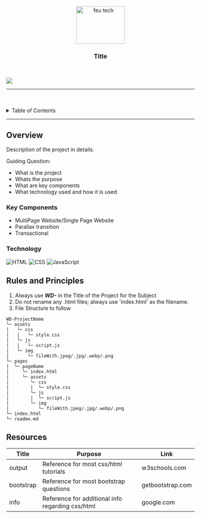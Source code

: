 <a name="readme-top"/>

<br/>

<br />
<div align="center">
  <a href="https://github.com/zyx-0314/">
  <!-- TODO: If you want to add logo or banner you can add it here -->
    <img src="https://www.google.com/search?q=feu+tech+logo&sca_esv=bf0162ff70821237&sca_upv=1&rlz=1C5CHFA_enPH921PH921&sxsrf=ADLYWII__NWQYlj21T17e7aPF42eEM1uaA%3A1716653129269&ei=SQxSZoWAEOeTseMPrN236Ak&ved=0ahUKEwjFyOOfl6mGAxXnSWwGHazuDZ0Q4dUDCBA&uact=5&oq=feu+tech+logo&gs_lp=Egxnd3Mtd2l6LXNlcnAiDWZldSB0ZWNoIGxvZ28yChAjGIAEGCcYigUyBRAAGIAEMgsQABiABBiGAxiKBTILEAAYgAQYhgMYigUyCxAAGIAEGIYDGIoFMgsQABiABBiGAxiKBTIIEAAYgAQYogQyCBAAGIAEGKIEMggQABiABBiiBDIIEAAYgAQYogRIlRBQ3AhY3Q1wAXgBkAEAmAFZoAGZA6oBATW4AQPIAQD4AQGYAgSgAokCwgIKEAAYsAMY1gQYR8ICDRAAGIAEGLADGEMYigXCAg0QLhiABBiwAxhDGIoFwgIHEAAYgAQYDcICBhAAGAcYHsICCBAAGAcYCBgewgIGEAAYDRgewgIHECMYsAIYJ5gDAIgGAZAGCpIHATSgB_cg&sclient=gws-wiz-serp#vhid=_5pxdHrlZ66SpM&vssid=l" alt="feu tech" width="130" height="100">
  </a>
<!-- TODO: Change Title to the name of the title of your Project -->
  <h3 align="center">Title</h3>
</div>
<!-- TODO: Make a short description -->
<div align="center">
</div>

<br />

<!-- TODO: Change the zyx-0314 into your github username  -->
<!-- TODO: Change the WD-Template-Project into the same name of your folder -->
![](https://visit-counter.vercel.app/counter.png?page=hpads123/WD-SW)

---

<br />
<br />

<!-- TODO: If you want to add more layers for your readme -->
<details>
  <summary>Table of Contents</summary>
  <ol>
    <li>
      <a href="#overview">Overview</a>
      <ol>
        <li>
          <a href="#key-components">Key Components</a>
        </li>
        <li>
          <a href="#technology">Technology</a>
        </li>
      </ol>
    </li>
    <li>
      <a href="#rules-and-principles">Rules and Principles</a>
    </li>
    <li>
      <a href="#resources">Resources</a>
    </li>
  </ol>
</details>

---

## Overview

<!-- TODO: To be changed -->
<!-- The following are just sample -->
Description of the project in details.

Guiding Question:
- What is the project
- Whats the purpose
- What are key components
- What technology used and how it is used

### Key Components
<!-- TODO: List of Key Components -->
<!-- The following are just sample -->
- MultiPage Website/Single Page Website
- Parallax transition
- Transactional

### Technology
<!-- TODO: List of Technology Used -->
![HTML](https://img.shields.io/badge/HTML-E34F26?style=for-the-badge&logo=html5&logoColor=white)
![CSS](https://img.shields.io/badge/CSS-1572B6?style=for-the-badge&logo=css3&logoColor=white)
![JavaScript](https://img.shields.io/badge/JavaScript-F7DF1E?style=for-the-badge&logo=javascript&logoColor=white)

## Rules and Principles
1. Always use ***WD-*** in the Title of the Project for the Subject
2. Do not rename any .html files; always use 'index.html' as the filename.
3. File Structure to follow

```
WD-ProjectName
└─ assets
|   └─ css
|   |   └─ style.css
|   └─ js
|   |   └─ script.js
|   └─ img
|       └─ fileWith.jpeg/.jpg/.webp/.png
└─ pages
|  └─ pageName
|     └─ index.html
|     └─ assets
|        └─ css
|        |  └─ style.css
|        └─ js
|        |  └─ script.js
|        └─ img
|           └─ fileWith.jpeg/.jpg/.webp/.png
└─ index.html
└─ readme.md
```

## Resources

<!-- TODO: Add References -->
| Title | Purpose | Link |
|-|-|-|
| output | Reference for most css/html tutorials  | w3schools.com |
| bootstrap | Reference for most bootstrap questions  | getbootstrap.com |
| info | Reference for additional info regarding css/html  | google.com |

